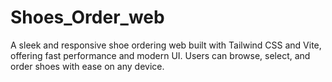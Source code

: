 # Shoes_Order_web
A sleek and responsive shoe ordering web built with Tailwind CSS and Vite, offering fast performance and modern UI. Users can browse, select, and order shoes with ease on any device.
